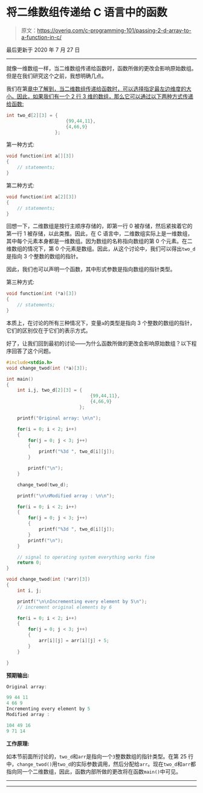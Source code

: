 # 将二维数组传递给 C 语言中的函数

> 原文：<https://overiq.com/c-programming-101/passing-2-d-array-to-a-function-in-c/>

最后更新于 2020 年 7 月 27 日

* * *

就像一维数组一样，当二维数组传递给函数时，函数所做的更改会影响原始数组。但是在我们研究这个之前，我想明确几点。

我们在第[章中了解到，当二维数组传递给函数时，可以选择指定最左边维度的大小。因此，如果我们有一个 2 行 3 维的数组，那么它可以通过以下两种方式传递给函数:](/c-programming-101/two-dimensional-array-in-c/)

```c
int two_d[2][3] = {
                      {99,44,11},
                      {4,66,9}
                  };

```

第一种方式:

```c
void function(int a[][3])
{
    // statements;
}

```

第二种方式:

```c
void function(int a[2][3])
{
    // statements;
}

```

回想一下，二维数组是按行主顺序存储的，即第一行 0 被存储，然后紧挨着它的第一行 1 被存储，以此类推。因此，在 C 语言中，二维数组实际上是一维数组，其中每个元素本身都是一维数组。因为数组的名称指向数组的第 0 个元素。在二维数组的情况下，第 0 个元素是数组。因此，从这个讨论中，我们可以得出`two_d`是指向 3 个整数的数组的指针。

因此，我们也可以声明一个函数，其中形式参数是指向数组的指针类型。

第三种方式:

```c
void function(int (*a)[3])
{
    // statements; 
}

```

本质上，在讨论的所有三种情况下，变量`a`的类型是指向 3 个整数的数组的指针，它们的区别仅在于它们的表示方式。

好了，让我们回到最初的讨论——为什么函数所做的更改会影响原始数组？以下程序回答了这个问题。

```c
#include<stdio.h>
void change_twod(int (*a)[3]);

int main()
{
    int i,j, two_d[2][3] = {
                               {99,44,11},
                               {4,66,9}
                           };

    printf("Original array: \n\n");

    for(i = 0; i < 2; i++)
    {
        for(j = 0; j < 3; j++)
        {
            printf("%3d ", two_d[i][j]);
        }

        printf("\n");
    }

    change_twod(two_d);

    printf("\n\nModified array : \n\n");

    for(i = 0; i < 2; i++)
    {
        for(j = 0; j < 3; j++)
        {
            printf("%3d ", two_d[i][j]);
        }
        printf("\n");
    }

    // signal to operating system everything works fine
    return 0;
}

void change_twod(int (*arr)[3])
{
    int i, j;

    printf("\n\nIncrementing every element by 5\n");
    // increment original elements by 6

    for(i = 0; i < 2; i++)
    {
        for(j = 0; j < 3; j++)
        {
            arr[i][j] = arr[i][j] + 5;
        }
    }

}

```

**预期输出:**

```c
Original array:

99 44 11
4 66 9
Incrementing every element by 5
Modified array :

104 49 16
9 71 14

```

**工作原理:**

如本节前面所讨论的，`two_d`和`arr`是指向一个`3`整数数组的指针类型。在第 25 行中，`change_twod()`用`two_d`的实际参数调用，然后分配给`arr`。现在`two_d`和`arr`都指向同一个二维数组，因此，函数内部所做的更改将在函数`main()`中可见。

* * *

* * *